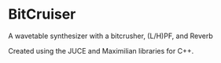 # BitCruiser
A wavetable synthesizer with a bitcrusher, (L/H)PF, and Reverb

Created using the JUCE and Maximilian libraries for C++.
